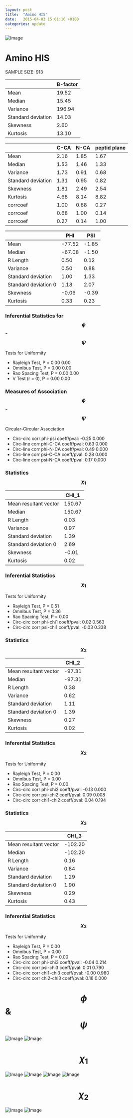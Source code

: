 ```yaml
---
layout: post
title:  "Amino HIS"
date:   2015-04-03 15:01:16 +0100
categories: update
---
```

<script src="https://cdnjs.cloudflare.com/ajax/libs/mathjax/2.7.0/MathJax.js?config=TeX-AMS-MML_HTMLorMML" type="text/javascript"></script>

![Image](../../../../images/aadensity.png)

# Amino HIS


 SAMPLE SIZE: 913
 
 
 
|     | B-factor |
| --- | --- |
| Mean | 19.52 |
| Median | 15.45 |
| Variance | 196.94 |
| Standard deviation | 14.03 |
| Skewness | 2.60 |
| Kurtosis | 13.10 |
 
 
 

|     | C-CA | N-CA | peptid plane |
| --- | --- | --- | --- |
| Mean | 2.16 | 1.85 | 1.67 |
| Median | 1.53 | 1.46 | 1.33 |
| Variance | 1.73 | 0.91 | 0.68 |
| Standard deviation | 1.31 | 0.95 | 0.82 |
| Skewness | 1.81 | 2.49 | 2.54 |
| Kurtosis | 4.68 | 8.14 | 8.82 |
| corrcoef | 1.00 | 0.68 | 0.27 |
| corrcoef | 0.68 | 1.00 | 0.14 |
| corrcoef | 0.27 | 0.14 | 1.00 |
 
 
 

|     | PHI | PSI |
| --- | --- | --- |
| Mean | -77.52 | -1.85 |
| Median | -67.08 | -1.50 |
| R Length | 0.50 | 0.12 |
| Variance | 0.50 | 0.88 |
| Standard deviation | 1.00 | 1.33 |
| Standard deviation 0 | 1.18 | 2.07 |
| Skewness | -0.06 | -0.39 |
| Kurtosis | 0.33 | 0.23 |

### Inferential Statistics for $$\phi$$-$$\psi$$ 

Tests for Uniformity

- Rayleigh Test, P = 0.00 0.00
- Omnibus Test,  P = 0.00 0.00
- Rao Spacing Test,  P = 0.00 0.00
- V Test (r = 0),  P = 0.00 0.00
### Measures of Association $$\phi$$-$$\psi$$

Circular-Circular Association
- Circ-circ corr phi-psi coeff/pval:	-0.25	 0.000
- Circ-line corr phi-C-CA coeff/pval:	0.63	 0.000
- Circ-line corr phi-N-CA coeff/pval:	0.49	 0.000
- Circ-line corr psi-C-CA coeff/pval:	0.28	 0.000
- Circ-line corr psi-N-CA coeff/pval:	0.17	 0.000
### Statistics $$\chi_1$$

|     | CHI_1 |
| --- | --- |
| Mean resultant vector | 150.67 |
| Median | 150.67 | 
| R Length | 0.03 | 
| Variance | 0.97 | 
| Standard deviation | 1.39 |
| Standard deviation 0| 2.69 |
| Skewness | -0.01 |
| Kurtosis | 0.02 |

 

### Inferential Statistics $$\chi_1$$
Tests for Uniformity

- Rayleigh Test, 	 P = 0.51
- Omnibus Test, 	 P = 0.36
- Rao Spacing Test, 	 P = 0.00
- Circ-circ corr phi-chi1 coeff/pval:	0.02	 0.563
- Circ-circ corr psi-chi1 coeff/pval:	-0.03	 0.338

 

### Statistics $$\chi_2$$

|     | CHI_2 |
| --- | --- |
| Mean resultant vector | -97.31 |
| Median | -97.31 |
| R Length | 0.38 |
| Variance | 0.62 |
| Standard deviation | 1.11 |
| Standard deviation 0 | 1.39 |
| Skewness | 0.27 |
| Kurtosis | 0.02 |


### Inferential Statistics $$\chi_2$$ 

Tests for Uniformity

- Rayleigh Test, 	 P = 0.00
- Omnibus Test, 	 P = 0.00
- Rao Spacing Test, 	 P = 0.00
- Circ-circ corr phi-chi2 coeff/pval:	-0.13	 0.000
- Circ-circ corr psi-chi2 coeff/pval:	0.09	 0.008
- Circ-circ corr chi1-chi2 coeff/pval:	0.04	 0.194


 

### Statistics $$\chi_3$$

|    | CHI_3 |
| --- | --- |
| Mean resultant vector | -102.20 |
| Median | -102.20 |
| R Length | 0.16 |
| Variance | 0.84 |
| Standard deviation | 1.29 |
| Standard deviation 0 | 1.90 |
| Skewness | 0.29 |
| Kurtosis | 0.43 |



### Inferential Statistics $$\chi_3$$

Tests for Uniformity

- Rayleigh Test, 	 P = 0.00
- Omnibus Test, 	 P = 0.00
- Rao Spacing Test, 	 P = 0.00
- Circ-circ corr phi-chi3 coeff/pval:	-0.04	 0.214
- Circ-circ corr psi-chi3 coeff/pval:	0.01	 0.790
- Circ-circ corr chi1-chi3 coeff/pval:	-0.00	 0.980
- Circ-circ corr chi2-chi3 coeff/pval:	0.16	 0.000

# $$\phi$$ & $$\psi$$
![Image](../../../../images/HIS_Rama_phipsi.jpg)
![Image](../../../../images/HIS_Rama_phipsiGrad.jpg)


# $$\chi_1$$
![Image](../../../../images/HIS_Rama_phichi1.jpg)
![Image](../../../../images/HIS_Rama_Grad_psichi1.jpg)
![Image](../../../../images/HIS_Rama_psichi1.jpg)
![Image](../../../../images/HIS_Rama_Grad_phichi1.jpg)


# $$\chi_2$$
![Image](../../../../images/HIS_Rama_chi1chi2.jpg)
![Image](../../../../images/HIS_Rama_Gradchi1chi2.jpg)
